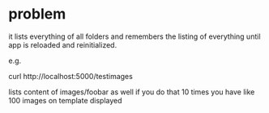 # problem

it lists everything of all folders and remembers the listing of everything until app is reloaded and reinitialized.

e.g.

curl http://localhost:5000/testimages

lists content of images/foobar as well if you do that 10 times you have like 100 images on template displayed


